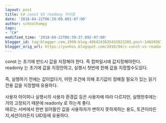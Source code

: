 ```yaml
---
layout: post
title: C# const VS readony 차이점
date: '2018-04-22T06:39:00.001-07:00'
author: schoolhompy
tags:
- "C#"
modified_time: '2018-04-22T06:39:37.892-07:00'
blogger_id: tag:blogger.com,1999:blog-4954243635432022205.post-146593675696506119
blogger_orig_url: https://yunhos.blogspot.com/2018/04/c-const-vs-readony.html
---
```


const 는 초기에 반드시 값을 지정해야 한다. 즉 컴파일시에 값지정해야한다.<br />readonly 는 초기에 값을 지정안하고, 실행시 첫번에 한해 값을 지정할수도있다.<br /><br />즉, 실행하기 전에는 값이없다가, 어떤 조건에 의해 초기값이 정해질 필요가 있는 읽기 전용 값을 지정할때 유용하다.<br /><br />사용자 아이피나 실행시의 사용자 환경값 등은 사용자에 따라 다르지만, 실행한후에는 거의 고정되기 때문에 readonly 로 하는게 좋다.<br />때로는 서버에서 한번 읽어들인 값을 사용하자가 변하지 못하게하는 용도, 토큰이라든지,세션이라든지 UID등에 유용하다.
